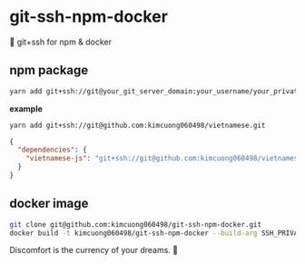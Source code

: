 # git-ssh-npm-docker

🐊 git+ssh for npm & docker

## npm package

```sh
yarn add git+ssh://git@your_git_server_domain:your_username/your_private_repo_name.git
```
**example**

```sh
yarn add git+ssh://git@github.com:kimcuong060498/vietnamese.git
```

```json
{
  "dependencies": {
    "vietnamese-js": "git+ssh://git@github.com:kimcuong060498/vietnamese.git"
  }
}
```

## docker image

```sh
git clone git@github.com:kimcuong060498/git-ssh-npm-docker.git
docker build -t kimcuong060498/git-ssh-npm-docker --build-arg SSH_PRIVATE_KEY="$(cat ~/.ssh/id_rsa | base64)" .
```


<!-- INSPIRATIONAL_QUOTE_START -->
Discomfort is the currency of your dreams.
🦖
<!-- INSPIRATIONAL_QUOTE_END -->
